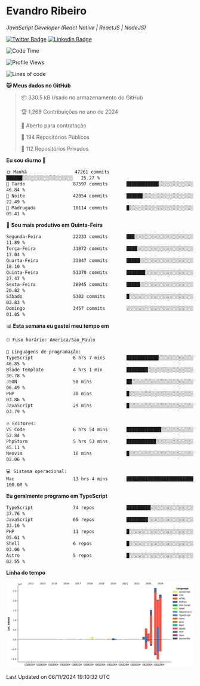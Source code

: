 # Evandro **Ribeiro**

*JavaScript Developer (React Native | ReactJS | NodeJS)*

[![Twitter Badge](https://img.shields.io/badge/-@ribeiroevandro-201B2D?style=flat-square&labelColor=201B2D&logo=twitter&logoColor=white&link=https://twitter.com/ribeiroevandro)](https://twitter.com/ribeiroevandro) 
[![Linkedin Badge](https://img.shields.io/badge/-Evandro%20Ribeiro-201B2D?style=flat-square&logo=Linkedin&logoColor=white&link=https://www.linkedin.com/in/ribeiroevandro)](https://www.linkedin.com/in/ribeiroevandro) 


<!--START_SECTION:waka-->
![Code Time](http://img.shields.io/badge/Code%20Time-4%2C149%20hrs%2037%20mins-blue)

![Profile Views](http://img.shields.io/badge/Visualizac%C3%B5es%20do%20perfil-0-blue)

![Lines of code](https://img.shields.io/badge/Desde%20o%20Hello%20World%20eu%20escrevi-98.4%20million%20linhas%20de%20c%C3%B3digo-blue)

**🐱 Meus dados no GitHub** 

> 📦 330.5 kB Usado no armazenamento do GitHub 
 > 
> 🏆 1,269 Contribuições no ano de 2024
 > 
> 💼 Aberto para contratação
 > 
> 📜 194 Repositórios Públicos 
 > 
> 🔑 112 Repositórios Privados 
 > 
**Eu sou diurno 🐤** 

```text
🌞 Manhã                  47261 commits       ██████░░░░░░░░░░░░░░░░░░░   25.27 % 
🌆 Tarde                  87597 commits       ████████████░░░░░░░░░░░░░   46.84 % 
🌃 Noite                  42054 commits       ██████░░░░░░░░░░░░░░░░░░░   22.49 % 
🌙 Madrugada              10114 commits       █░░░░░░░░░░░░░░░░░░░░░░░░   05.41 % 
```
📅 **Sou mais produtivo em Quinta-Feira** 

```text
Segunda-Feira            22233 commits       ███░░░░░░░░░░░░░░░░░░░░░░   11.89 % 
Terça-Feira              31872 commits       ████░░░░░░░░░░░░░░░░░░░░░   17.04 % 
Quarta-Feira             33847 commits       █████░░░░░░░░░░░░░░░░░░░░   18.10 % 
Quinta-Feira             51370 commits       ███████░░░░░░░░░░░░░░░░░░   27.47 % 
Sexta-Feira              38945 commits       █████░░░░░░░░░░░░░░░░░░░░   20.82 % 
Sábado                   5302 commits        █░░░░░░░░░░░░░░░░░░░░░░░░   02.83 % 
Domingo                  3457 commits        ░░░░░░░░░░░░░░░░░░░░░░░░░   01.85 % 
```


📊 **Esta semana eu gastei meu tempo em** 

```text
🕑︎ Fuso horário: America/Sao_Paulo

💬 Linguagens de programação: 
TypeScript               6 hrs 7 mins        ████████████░░░░░░░░░░░░░   46.85 % 
Blade Template           4 hrs 1 min         ████████░░░░░░░░░░░░░░░░░   30.78 % 
JSON                     50 mins             ██░░░░░░░░░░░░░░░░░░░░░░░   06.49 % 
PHP                      30 mins             █░░░░░░░░░░░░░░░░░░░░░░░░   03.86 % 
JavaScript               29 mins             █░░░░░░░░░░░░░░░░░░░░░░░░   03.79 % 

🔥 Editores: 
VS Code                  6 hrs 54 mins       █████████████░░░░░░░░░░░░   52.84 % 
PhpStorm                 5 hrs 53 mins       ███████████░░░░░░░░░░░░░░   45.11 % 
Neovim                   16 mins             █░░░░░░░░░░░░░░░░░░░░░░░░   02.06 % 

💻 Sistema operacional: 
Mac                      13 hrs 4 mins       █████████████████████████   100.00 % 
```

**Eu geralmente programo em TypeScript** 

```text
TypeScript               74 repos            █████████░░░░░░░░░░░░░░░░   37.76 % 
JavaScript               65 repos            ████████░░░░░░░░░░░░░░░░░   33.16 % 
PHP                      11 repos            █░░░░░░░░░░░░░░░░░░░░░░░░   05.61 % 
Shell                    6 repos             █░░░░░░░░░░░░░░░░░░░░░░░░   03.06 % 
Astro                    5 repos             █░░░░░░░░░░░░░░░░░░░░░░░░   02.55 % 
```



**Linha do tempo**

![Lines of Code chart](https://raw.githubusercontent.com/ribeiroevandro/ribeiroevandro/main/assets/bar_graph.png)


 Last Updated on 06/11/2024 19:10:32 UTC
<!--END_SECTION:waka-->
